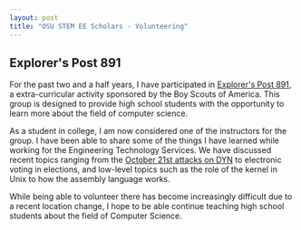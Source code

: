```yaml
---
layout: post
title: "OSU STEM EE Scholars - Volunteering"
---
```


## Explorer's Post 891

For the past two and a half years, I have participated in
[Explorer's Post 891](http://post891.org/), a extra-curricular activity
sponsored by the Boy Scouts of America.  This group is designed to provide high
school students with the opportunity to learn more about the field of computer
science.  

As a student in college, I am now considered one of the instructors for the
group.  I have been able to share some of the things I have learned while
working for the Engineering Technology Services.  We have discussed recent
topics ranging from the
[October 21st attacks on DYN](https://blog.cloudflare.com/how-the-dyn-outage-affected-cloudflare/)
to electronic voting in elections, and low-level topics such as the role of the
kernel in Unix to how the assembly language works.  

While being able to volunteer there has become increasingly difficult due to a
recent location change, I hope to be able continue teaching high school students
about the field of Computer Science.  
